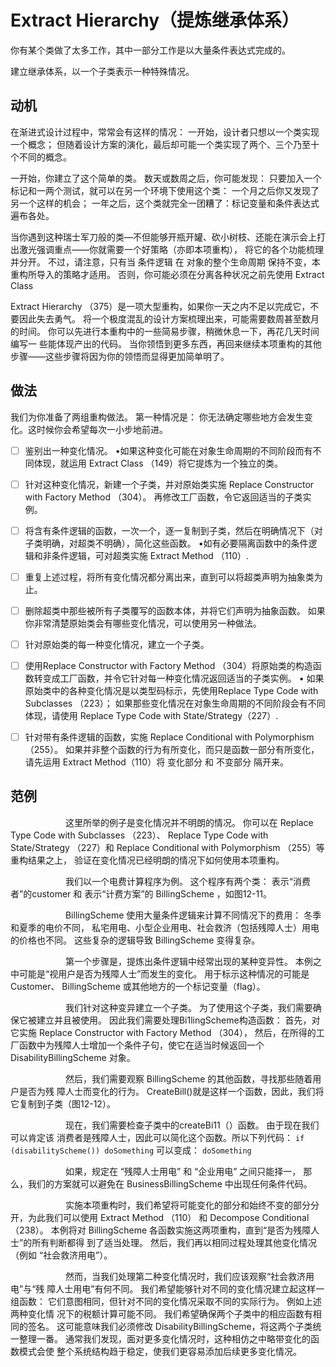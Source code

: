 # Extract Hierarchy（提炼继承体系）

你有某个类做了太多⼯作，其中⼀部分⼯作是以⼤量条件表达式完成的。 

建⽴继承体系，以⼀个⼦类表示⼀种特殊情况。


## 动机

在渐进式设计过程中，常常会有这样的情况：
⼀开始，设计者只想以⼀个类实现⼀个概念；
但随着设计⽅案的演化，最后却可能⼀个类实现了两个、三个乃⾄⼗个不同的概念。

⼀开始，你建⽴了这个简单的类。
数天或数周之后，你可能发现：
只要加⼊⼀个标记和⼀两个测试，就可以在另⼀个环境下使⽤这个类：
⼀个⽉之后你⼜发现了另⼀个这样的机会；
⼀年之后，这个类就完全⼀团糟了：标记变量和条件表达式遍布各处。

当你遇到这种瑞⼠军⼑般的类—不但能够开瓶开罐、砍⼩树枝、还能在演示会上打出激光强调重点——你就需要⼀个好策略（亦即本项重构），
将它的各个功能梳理并分开。
不过，请注意，只有当 条件逻辑 在 对象的整个⽣命周期 保持不变，本重构所导⼊的策略才适⽤。
否则，你可能必须在分离各种状况之前先使⽤ Extract Class 

Extract Hierarchy （375）是⼀项⼤型重构，如果你⼀天之内不⾜以完成它，不要因此失去勇⽓。
将⼀个极度混乱的设计⽅案梳理出来，可能需要数周甚⾄数⽉的时间。
你可以先进⾏本重构中的⼀些简易步骤，稍微休息⼀下，再花⼏天时间编写⼀ 些能体现产出的代码。
当你领悟到更多东⻄，再回来继续本项重构的其他步骤——这些步骤将因为你的领悟⽽显得更加简单明了。

## 做法

我们为你准备了两组重构做法。
第⼀种情况是： 
你⽆法确定哪些地⽅会发⽣变化。这时候你会希望每次⼀⼩步地前进。

-[ ] 鉴别出⼀种变化情况。
•如果这种变化可能在对象⽣命周期的不同阶段⽽有不同体现，就运⽤ Extract Class （149）将它提炼为⼀个独⽴的类。

-[ ] 针对这种变化情况，新建⼀个⼦类，并对原始类实施 Replace Constructor with Factory Method （304）。
   再修改⼯⼚函数，令它返回适当的⼦类实例。

-[ ] 将含有条件逻辑的函数，⼀次⼀个，逐⼀复制到⼦类，然后在明确情况下（对⼦类明确，对超类不明确），简化这些函数。
•如有必要隔离函数中的条件逻辑和⾮条件逻辑，可对超类实施 Extract Method （110）.

-[ ] 重复上述过程，将所有变化情况都分离出来，直到可以将超类声明为抽象类为⽌。

-[ ] 删除超类中那些被所有⼦类覆写的函数本体，并将它们声明为抽象函数。 
如果你⾮常清楚原始类会有哪些变化情况，可以使⽤另⼀种做法。 

-[ ] 针对原始类的每⼀种变化情况，建⽴⼀个⼦类。

-[ ] 使⽤Replace Constructor with Factory Method （304）将原始类的构造函数转变成⼯⼚函数，并令它针对每⼀种变化情况返回适当的⼦类实例。
• 如果原始类中的各种变化情况是以类型码标示，先使⽤Replace Type Code with Subclasses （223）；
如果那些变化情况在对象⽣命周期的不同阶段会有不同体现，请使⽤ Replace Type Code with State/Strategy（227）. 

-[ ] 针对带有条件逻辑的函数，实施 Replace Conditional with Polymorphism （255）。
如果并⾮整个函数的⾏为有所变化，⽽只是函数⼀部分有所变化，请先运⽤ Extract Method（110）将 变化部分 和 不变部分 隔开来。

## 范例

&emsp;&emsp;&emsp;&emsp;&emsp;&emsp;
这⾥所举的例⼦是变化情况并不明朗的情况。
你可以在 
Replace Type Code with Subclasses （223）、
Replace Type Code with State/Strategy （227）和 
Replace Conditional with Polymorphism （255）等重构结果之上，
验证在变化情况已经明朗的情况下如何使⽤本项重构。

&emsp;&emsp;&emsp;&emsp;&emsp;&emsp;
我们以⼀个电费计算程序为例。
这个程序有两个类：
表示“消费者”的customer 和 
表示“计费⽅案”的 BillingScheme ，如图12-11。

&emsp;&emsp;&emsp;&emsp;&emsp;&emsp;
BillingScheme 使⽤⼤量条件逻辑来计算不同情况下的费⽤：
冬季和夏季的电价不同，
私宅⽤电、⼩型企业⽤电、社会救济（包括残障⼈⼠）⽤电的价格也不同。 
这些复杂的逻辑导致 BillingScheme 变得复杂。

&emsp;&emsp;&emsp;&emsp;&emsp;&emsp;
第⼀个步骤是，提炼出条件逻辑中经常出现的某种变异性。
本例之中可能是“视⽤户是否为残障⼈⼠”⽽发⽣的变化。
⽤于标示这种情况的可能是 Customer、 BillingScheme 或其他地⽅的⼀个标记变量（flag）。

&emsp;&emsp;&emsp;&emsp;&emsp;&emsp;
我们针对这种变异建⽴⼀个⼦类。
为了使⽤这个⼦类，我们需要确保它被建⽴并且被使⽤。
因此我们需要处理Bi1lingScheme构造函数：
⾸先，对它实施 Replace Constructor with Factory Method （304），
然后，在所得的⼯⼚函数中为残障⼈⼠增加⼀个条件⼦句，使它在适当时候返回⼀个 DisabilityBillingScheme 对象。 

&emsp;&emsp;&emsp;&emsp;&emsp;&emsp;
然后，我们需要观察 BillingScheme 的其他函数，寻找那些随着⽤户是否为残 障⼈⼠⽽变化的⾏为。
CreateBill()就是这样⼀个函数，因此，我们将它复制到⼦类（图12-12）。

&emsp;&emsp;&emsp;&emsp;&emsp;&emsp;
现在，我们需要检查⼦类中的createBi11（）函数。
由于现在我们可以肯定该 消费者是残障⼈⼠，因此可以简化这个函数。所以下列代码：
`if (disabilityScheme()) doSomething`
可以变成：
`doSomething`

&emsp;&emsp;&emsp;&emsp;&emsp;&emsp;
如果，规定在 “残障⼈⼠⽤电” 和 “企业⽤电” 之间只能择⼀，
那么，我们的⽅案就可以避免在 BusinessBillingScheme 中出现任何条件代码。 

&emsp;&emsp;&emsp;&emsp;&emsp;&emsp;
实施本项重构时，我们希望将可能变化的部分和始终不变的部分分开，为此我们可以使⽤ Extract Method （110） 和 Decompose Conditional（238）。 
本例将对 BillingScheme 各函数实施这两项重构，直到“是否为残障⼈⼠”的所有判断都得 到了适当处理。
然后，我们再以相同过程处理其他变化情况（例如 “社会救济⽤电”）。

&emsp;&emsp;&emsp;&emsp;&emsp;&emsp;
然⽽，当我们处理第⼆种变化情况时，我们应该观察“社会救济⽤电”与“残 障⼈⼠⽤电”有何不同。
我们希望能够针对不同的变化情况建⽴起这样⼀组函数： 
它们意图相同，但针对不同的变化情况采取不同的实际⾏为。
例如上述两种变化情 况下的税额计算可能不同。
我们希望确保两个⼦类中的相应函数有相同的签名。
这可能意味我们必须修改 DisabilityBillingScheme，将这两个⼦类统⼀整理⼀番。
通常我们发现，⾯对更多变化情况时，这种相仿之中略带变化的函数模式会使 整个系统结构趋于稳定，使我们更容易添加后续更多变化情况。